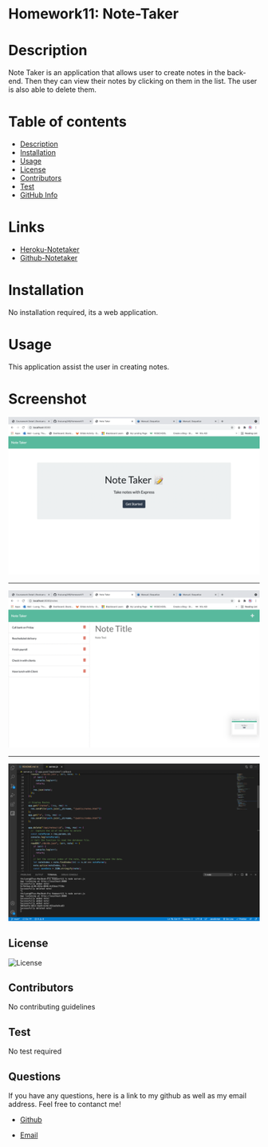 # Homework11: Note-Taker

# Description

Note Taker is an application that allows user to create notes in the back-end. Then they can view their notes by clicking on them in the list. The user is also able to delete them.

# Table of contents

- [Description](#Description)
- [Installation](#Installation)
- [Usage](#Usage)
- [License](#License)
- [Contributors](#Contributors)
- [Test](#Test)
- [GitHub Info](#Questions)

# Links
- [Heroku-Notetaker](https://notetaker-ltt.herokuapp.com/)
- [Github-Notetaker](https://thuluong249.github.io/Homework11/)

# Installation

No installation required, its a web application.

# Usage

This application assist the user in creating notes.

# Screenshot

![Homepage](./Assets/homepage.png)

---

![Notes](./Assets/notes.png)

--- 

![Terminal-run](./Assets/Terminal-run.png)


## License

![License](https://img.shields.io/badge/LICENSE-MIT-GREEN)

## Contributors

No contributing guidelines

## Test

No test required

## Questions

If you have any questions, here is a link to my github as well as my email address. Feel free to contanct me!

* [Github](https://github.com/thuluong249)

* <a href="mailto:thujtn2019@gmmail.com">Email</a> 
